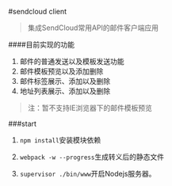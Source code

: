 #sendcloud client  
>集成SendCloud常用API的邮件客户端应用  
  
  
####目前实现的功能  
1. 邮件的普通发送以及模板发送功能  
2. 邮件模板预览以及添加删除  
3. 邮件标签展示、添加以及删除  
4. 地址列表展示、添加以及删除  
   

>注：暂不支持IE浏览器下的邮件模板预览  

###start
  
1. `npm install`安装模块依赖  

  
2. `webpack -w --progress`生成转义后的静态文件

  
3. `supervisor ./bin/www`开启Nodejs服务器。
